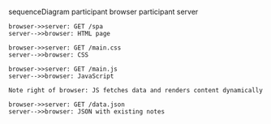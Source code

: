 sequenceDiagram
    participant browser
    participant server

    browser->>server: GET /spa
    server-->>browser: HTML page

    browser->>server: GET /main.css
    server-->>browser: CSS

    browser->>server: GET /main.js
    server-->>browser: JavaScript

    Note right of browser: JS fetches data and renders content dynamically

    browser->>server: GET /data.json
    server-->>browser: JSON with existing notes
